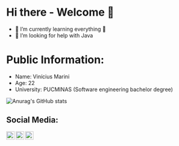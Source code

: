 # Hi there - Welcome 🦁

- 🌱 I’m currently learning everything 🤣
- 🤔 I’m looking for help with Java

# Public Information:
- Name: Vinícius Marini
- Age: 22
- University: PUCMINAS (Software engineering bachelor degree)

![Anurag's GitHub stats](https://github-readme-stats.vercel.app/api?username=marinisz&show_icons=true&locale=en&layout=compact&theme=dark)

## Social Media:
[<img align="left" alt="codeSTACKr | YouTube" width="22px" src="https://cdn.jsdelivr.net/npm/simple-icons@v3/icons/youtube.svg" />][youtube]
[<img align="left" alt="codeSTACKr | LinkedIn" width="22px" src="https://cdn.jsdelivr.net/npm/simple-icons@v3/icons/linkedin.svg" />][linkedin]
[<img align="left" alt="codeSTACKr | Instagram" width="22px" src="https://cdn.jsdelivr.net/npm/simple-icons@v3/icons/instagram.svg" />][instagram]                                                                                                            
   <br/>

[youtube]: https://www.youtube.com/channel/UCWyHWLH0Hr0DeTm63bbdiiQ/featured
[instagram]: https://instagram.com/marinitrips
[linkedin]: https://www.linkedin.com/in/vinicius-marini-costa-e-oliveira-37285714a
